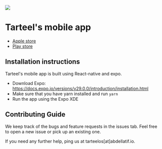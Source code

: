 <img src="https://www.tarteel.io/static/img/tarteel_share_photo.png" />

# Tarteel's mobile app

* <a href="https://apple.co/2KWJ74U">Apple store</a>
* <a href="https://play.google.com/store/apps/details?id=io.tarteel.app">Play store</a>

## Installation instructions

Tarteel's mobile app is built using React-native and expo. 

- Download Expo: https://docs.expo.io/versions/v29.0.0/introduction/installation.html
- Make sure that you have yarn installed and run `yarn`
- Run the app using the Expo XDE

## Contributing Guide

We keep track of the bugs and feature requests in the issues tab. Feel free to open a new issue or pick up an existing one. 

If you need any further help, ping us at tarteelos[at]abdellatif.io.
